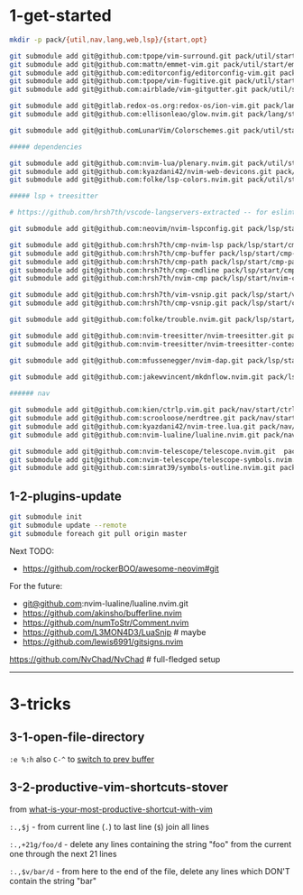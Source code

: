 # 1-get-started

```bash
mkdir -p pack/{util,nav,lang,web,lsp}/{start,opt}

git submodule add git@github.com:tpope/vim-surround.git pack/util/start/surround
git submodule add git@github.com:mattn/emmet-vim.git pack/util/start/emmet
git submodule add git@github.com:editorconfig/editorconfig-vim.git pack/util/start/editorconfig
git submodule add git@github.com:tpope/vim-fugitive.git pack/util/start/fugitive
git submodule add git@github.com:airblade/vim-gitgutter.git pack/util/start/gitgutter

git submodule add git@gitlab.redox-os.org:redox-os/ion-vim.git pack/lang/start/ion
git submodule add git@github.com:ellisonleao/glow.nvim.git pack/lang/start/glow

git submodule add git@github.comLunarVim/Colorschemes.git pack/util/start/colorschemes

##### dependencies

git submodule add git@github.com:nvim-lua/plenary.nvim.git pack/util/start/plenary.nvim
git submodule add git@github.com:kyazdani42/nvim-web-devicons.git pack/util/start/nvim-web-devicons
git submodule add git@github.com:folke/lsp-colors.nvim.git pack/util/start/lsp-colors

##### lsp + treesitter

# https://github.com/hrsh7th/vscode-langservers-extracted -- for eslint lsp

git submodule add git@github.com:neovim/nvim-lspconfig.git pack/lsp/start/nvim-lspconfig

git submodule add git@github.com:hrsh7th/cmp-nvim-lsp pack/lsp/start/cmp-nvim-lsp
git submodule add git@github.com:hrsh7th/cmp-buffer pack/lsp/start/cmp-buffer
git submodule add git@github.com:hrsh7th/cmp-path pack/lsp/start/cmp-path
git submodule add git@github.com:hrsh7th/cmp-cmdline pack/lsp/start/cmp-cmdline
git submodule add git@github.com:hrsh7th/nvim-cmp pack/lsp/start/nvim-cmp

git submodule add git@github.com:hrsh7th/vim-vsnip.git pack/lsp/start/vim-vsnip
git submodule add git@github.com:hrsh7th/cmp-vsnip.git pack/lsp/start/cmp-vsnip

git submodule add git@github.com:folke/trouble.nvim.git pack/lsp/start/trouble

git submodule add git@github.com:nvim-treesitter/nvim-treesitter.git pack/lsp/start/nvim-treesitter
git submodule add git@github.com:nvim-treesitter/nvim-treesitter-context.git pack/lsp/start/nvim-treesitter-context

git submodule add git@github.com:mfussenegger/nvim-dap.git pack/lsp/start/nvim-dap
 
git submodule add git@github.com:jakewvincent/mkdnflow.nvim.git pack/lsp/start/mkdnflow.nvim

###### nav

git submodule add git@github.com:kien/ctrlp.vim.git pack/nav/start/ctrlp.vim
git submodule add git@github.com:scrooloose/nerdtree.git pack/nav/start/nerdtreej
git submodule add git@github.com:kyazdani42/nvim-tree.lua.git pack/nav/start/nvim-tree
git submodule add git@github.com:nvim-lualine/lualine.nvim.git pack/nav/start/lualine

git submodule add git@github.com:nvim-telescope/telescope.nvim.git  pack/nav/start/telescope.nvim
git submodule add git@github.com:nvim-telescope/telescope-symbols.nvim.git pack/nav/start/telescope-symbols
git submodule add git@github.com:simrat39/symbols-outline.nvim.git pack/nav/start/symbols-outline
```

## 1-2-plugins-update

```bash
git submodule init
git submodule update --remote
git submodule foreach git pull origin master
```

Next TODO:
* https://github.com/rockerBOO/awesome-neovim#git

For the future:
* git@github.com:nvim-lualine/lualine.nvim.git
* https://github.com/akinsho/bufferline.nvim
* https://github.com/numToStr/Comment.nvim
* https://github.com/L3MON4D3/LuaSnip # maybe
* https://github.com/lewis6991/gitsigns.nvim

https://github.com/NvChad/NvChad # full-fledged setup

-----------------------------------------------------------

# 3-tricks

## 3-1-open-file-directory

`:e %:h` also `C-^` to [switch to prev buffer](https://stackoverflow.com/a/27692161/4039738)


## 3-2-productive-vim-shortcuts-stover

from [what-is-your-most-productive-shortcut-with-vim](https://stackoverflow.com/questions/1218390/what-is-your-most-productive-shortcut-with-vim)

`:.,$j` - from current line (`.`) to last line (`$`) join all lines

`:.,+21g/foo/d` - delete any lines containing the string "foo" from the current
  one through the next 21 lines

`:.,$v/bar/d` - from here to the end of the file, delete any lines
  which DON'T contain the string "bar"
